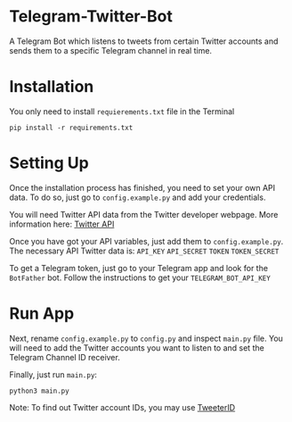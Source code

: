 # Telegram-Twitter-Bot
A Telegram Bot which listens to tweets from certain Twitter accounts and sends them to a specific Telegram channel in real time.

# Installation
You only need to install `requierements.txt` file in the Terminal

```
pip install -r requirements.txt

```

# Setting Up

Once the installation process has finished, you need to set your own API data. To do so, just go to `config.example.py` and add your credentials. 

You will need Twitter API data from the Twitter developer webpage. More information here: 
[Twitter API ](https://developer.twitter.com/en/products/twitter-api)

Once you have got your API variables, just add them to `config.example.py`. The necessary API Twitter data is:
`API_KEY`
`API_SECRET`
`TOKEN`
`TOKEN_SECRET`

To get a Telegram token, just go to your Telegram app and look for the `BotFather` bot. Follow the instructions to get your `TELEGRAM_BOT_API_KEY`


# Run App
Next, rename `config.example.py` to `config.py` and inspect `main.py` file. 
You will need to add the Twitter accounts you want to listen to and set the Telegram Channel ID receiver. 

Finally, just run `main.py`: 

```
python3 main.py

```
Note: To find out Twitter account IDs, you may use [TweeterID](https://tweeterid.com/)


